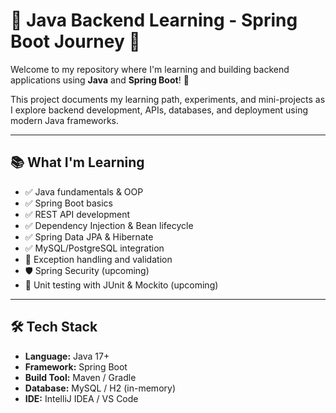 # 🚀 Java Backend Learning - Spring Boot Journey 🚀

Welcome to my repository where I'm learning and building backend applications using **Java** and **Spring Boot**! 🌱

This project documents my learning path, experiments, and mini-projects as I explore backend development, APIs, databases, and deployment using modern Java frameworks.

---

## 📚 What I'm Learning

- ✅ Java fundamentals & OOP
- ✅ Spring Boot basics
- ✅ REST API development
- ✅ Dependency Injection & Bean lifecycle
- ✅ Spring Data JPA & Hibernate
- ✅ MySQL/PostgreSQL integration
- 🔄 Exception handling and validation
- 🛡️ Spring Security (upcoming)
- 🧪 Unit testing with JUnit & Mockito (upcoming)

---

## 🛠️ Tech Stack

- **Language:** Java 17+
- **Framework:** Spring Boot
- **Build Tool:** Maven / Gradle
- **Database:** MySQL / H2 (in-memory)
- **IDE:** IntelliJ IDEA / VS Code

